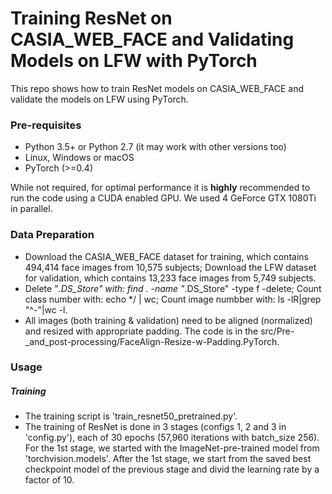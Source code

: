 # Training ResNet on CASIA_WEB_FACE and Validating Models on LFW with PyTorch

This repo shows how to train ResNet models on CASIA_WEB_FACE and validate the models on LFW using PyTorch.

### Pre-requisites

* Python 3.5+ or Python 2.7 (it may work with other versions too)
* Linux, Windows or macOS
* PyTorch (>=0.4)

While not required, for optimal performance it is **highly** recommended to run the code using a CUDA enabled GPU. We used 4 GeForce GTX 1080Ti in parallel.

### Data Preparation

* Download the CASIA_WEB_FACE dataset for training, which contains 494,414 face images from 10,575 subjects; Download the LFW dataset for validation, which contains 13,233 face images from 5,749 subjects.
* Delete "*.DS_Store" with: find . -name "*.DS_Store" -type f -delete; Count class number with: echo */ | wc; Count image numbber with: ls -lR|grep "^-"|wc -l.
* All images (both training & validation) need to be aligned (normalized) and resized with appropriate padding. The code is in the src/Pre-_and_post-processing/FaceAlign-Resize-w-Padding.PyTorch.

### Usage

##### Training

* The training script is 'train_resnet50_pretrained.py'.
* The training of ResNet is done in 3 stages (configs 1, 2 and 3 in 'config.py'), each of 30 epochs (57,960 iterations with batch_size 256). For the 1st stage, we started with the ImageNet-pre-trained model from 'torchvision.models'. After the 1st stage, we start from the saved best checkpoint model of the previous stage and divid the learning rate by a factor of 10.

